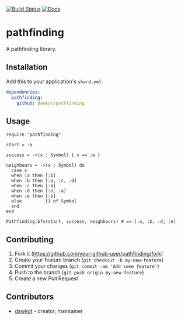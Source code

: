 
[![Build Status](https://travis-ci.org/dawkot/pathfinding.svg?branch=master)](https://travis-ci.org/dawkot/pathfinding)
[![Docs](https://img.shields.io/badge/docs-available-brightgreen.svg)](<https://dawkot.github.io/pathfinding/index.html>)
# pathfinding

A pathfinding library.

## Installation

Add this to your application's `shard.yml`:

```yaml
dependencies:
  pathfinding:
    github: dawkot/pathfinding
```

## Usage

```crystal
require "pathfinding"

start = :a

success = ->(x : Symbol) { x == :e }

neighbours = ->(x : Symbol) do
  case x
  when :a then [:b]
  when :b then [:a, :c, :d]
  when :c then [:a]
  when :d then [:e, :a]
  when :e then [:b]
  else         [] of Symbol
  end
end

Pathfinding.bfs(start, success, neighbours) # => [:a, :b, :d, :e]
```

## Contributing

1. Fork it (<https://github.com/your-github-user/pathfinding/fork>)
2. Create your feature branch (`git checkout -b my-new-feature`)
3. Commit your changes (`git commit -am 'Add some feature'`)
4. Push to the branch (`git push origin my-new-feature`)
5. Create a new Pull Request

## Contributors

- [dawkot](https://github.com/your-github-user) - creator, maintainer
